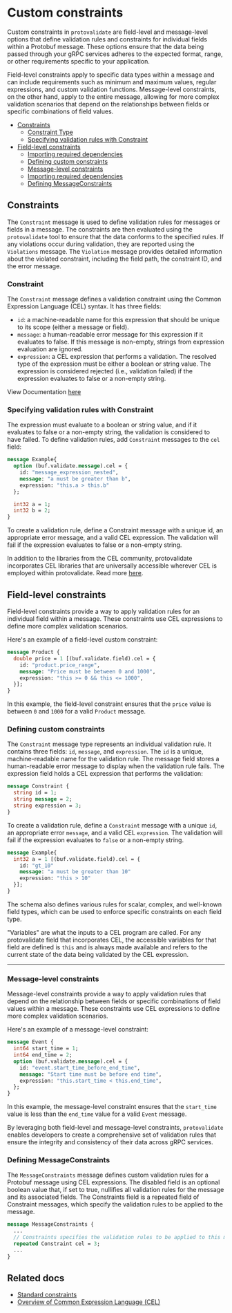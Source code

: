 # Custom constraints

Custom constraints in `protovalidate` are field-level and message-level
options that define validation rules and constraints for individual fields
within a Protobuf message. These options ensure that the data being passed
through your gRPC services adheres to the expected format, range, or other
requirements specific to your application.

Field-level constraints apply to specific data types within a message and can
include requirements such as minimum and maximum values, regular expressions,
and custom validation functions. Message-level constraints, on the other hand,
apply to the entire message, allowing for more complex validation scenarios that
depend on the relationships between fields or specific combinations of field
values.

- [Constraints](#constraints)
    - [Constraint Type](#constraint)
    - [Specifying validation rules with Constraint](#specifying-validation-rules-with-constraint)
- [Field-level constraints](#field-level-constraints)
    - [Importing required dependencies](#importing-required-dependencies)
    - [Defining custom constraints](#defining-custom-constraints)
    - [Message-level constraints](#message-level-constraints)
    - [Importing required dependencies](#importing-required-dependencies)
    - [Defining MessageConstraints](#defining-messageconstraints)

## Constraints

The `Constraint` message is used to define validation rules for messages or
fields in a message. The constraints are then evaluated using
the `protovalidate` tool to ensure that the data conforms to the specified
rules. If any violations occur during validation, they are reported using
the `Violations` message. The `Violation` message provides detailed information
about the violated constraint, including the field path, the constraint ID, and
the error message.

### Constraint

The `Constraint` message defines a validation constraint using the Common
Expression Language (CEL) syntax. It has three fields:

- `id`: a machine-readable name for this expression that should be unique to its
  scope (either a message or field).
- `message`: a human-readable error message for this expression if it evaluates
  to false. If this message is non-empty, strings from expression evaluation are
  ignored.
- `expression`: a CEL expression that performs a validation. The resolved type
  of the expression must be either a boolean or string value. The expression is
  considered rejected (i.e., validation failed) if the expression evaluates to
  false or a non-empty string.

View Documentation [here](https://buf.build/bufbuild/protovalidate/docs/main:buf.validate#buf.validate.Constraint)

### Specifying validation rules with Constraint

The expression must evaluate to a boolean or string value, and if it evaluates
to false or a non-empty string, the validation is considered to have failed. To
define validation rules, add `Constraint` messages to the `cel` field:

```protobuf
message Example{
  option (buf.validate.message).cel = {
    id: "message_expression_nested",
    message: "a must be greater than b",
    expression: "this.a > this.b"
  };

  int32 a = 1;
  int32 b = 2;
}
```

To create a validation rule, define a Constraint message with a unique
id, an appropriate error message, and a valid CEL expression. The validation
will fail if the expression evaluates to false or a non-empty string.

In addition to the libraries from the CEL community, protovalidate incorporates
CEL libraries that are universally accessible wherever CEL is employed within
protovalidate. Read more [here](cel.md#custom-functions-and-overloads).

## Field-level constraints

Field-level constraints provide a way to apply validation rules for an
individual field within a message. These constraints use CEL expressions to
define more complex validation scenarios.

Here's an example of a field-level custom constraint:

```protobuf
message Product {
  double price = 1 [(buf.validate.field).cel = {
    id: "product.price_range",
    message: "Price must be between 0 and 1000",
    expression: "this >= 0 && this <= 1000",
  }];
}
```

In this example, the field-level constraint ensures that the `price` value is
between `0` and `1000` for a valid `Product` message.

### Defining custom constraints

The `Constraint` message type represents an individual validation rule. It
contains three fields: `id`, `message`, and `expression`. The `id` is a unique,
machine-readable name for the validation rule. The message field stores a
human-readable error message to display when the validation rule fails. The
expression field holds a CEL expression that performs the validation:

```protobuf
message Constraint {
  string id = 1;
  string message = 2;
  string expression = 3;
}
```

To create a validation rule, define a `Constraint` message with a unique
`id`, an appropriate error `message`, and a valid CEL `expression`. The
validation will fail if the expression evaluates to `false` or a non-empty
string.

```protobuf
message Example{
  int32 a = 1 [(buf.validate.field).cel = {
    id: "gt_10"
    message: "a must be greater than 10"
    expression: "this > 10"
  }];
}
```

The schema also defines various rules for scalar, complex, and well-known field
types, which can be used to enforce specific constraints on each field type.

"Variables" are what the inputs to a CEL program are called. For any
protovalidate field that incorporates CEL, the accessible variables for that
field are defined is `this` and is always made available and refers to the
current state of the data being validated by the CEL expression.

---

### Message-level constraints

Message-level constraints provide a way to apply validation rules that depend on
the relationship between fields or specific combinations of field values within
a message. These constraints use CEL expressions to define more complex
validation scenarios.

Here's an example of a message-level constraint:

```protobuf
message Event {
  int64 start_time = 1;
  int64 end_time = 2;
  option (buf.validate.message).cel = {
    id: "event.start_time_before_end_time",
    message: "Start time must be before end time",
    expression: "this.start_time < this.end_time",
  };
}
```

In this example, the message-level constraint ensures that the `start_time`
value is less than the `end_time` value for a valid `Event` message.

By leveraging both field-level and message-level constraints, `protovalidate`
enables developers to create a comprehensive set of validation rules that ensure
the integrity and consistency of their data across gRPC services.

### Defining MessageConstraints

The `MessageConstraints` message defines custom
validation rules for a Protobuf message using CEL expressions. The
disabled field is an optional boolean value that, if set to true, nullifies
all validation rules for the message and its associated fields. The
Constraints field is a repeated field of Constraint messages, which specify
the validation rules to be applied to the message.

```protobuf
message MessageConstraints {
  ...
  // Constraints specifies the validation rules to be applied to this message.
  repeated Constraint cel = 3;
  ...
}
```

## Related docs

- [Standard constraints](standard-constraints.md)
- [Overview of Common Expression Language (CEL)](./cel.md)
